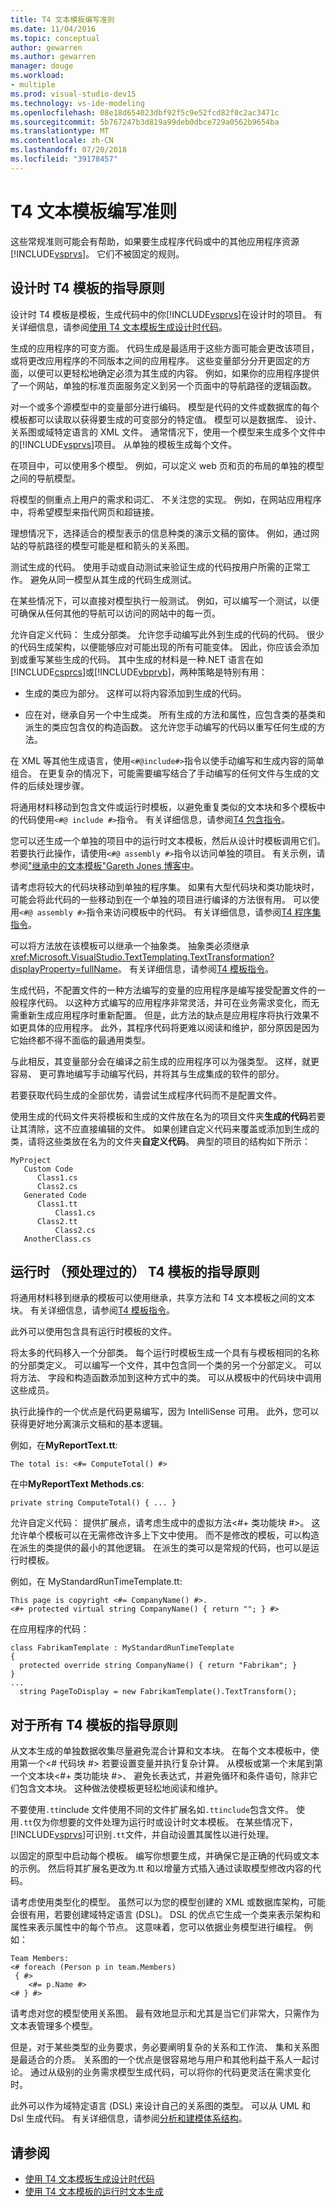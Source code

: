 ```yaml
---
title: T4 文本模板编写准则
ms.date: 11/04/2016
ms.topic: conceptual
author: gewarren
ms.author: gewarren
manager: douge
ms.workload:
- multiple
ms.prod: visual-studio-dev15
ms.technology: vs-ide-modeling
ms.openlocfilehash: 08e18d654023dbf92f5c9e52fcd82f0c2ac3471c
ms.sourcegitcommit: 5b767247b3d819a99deb0dbce729a0562b9654ba
ms.translationtype: MT
ms.contentlocale: zh-CN
ms.lasthandoff: 07/20/2018
ms.locfileid: "39178457"
---
```

# <a name="guidelines-for-writing-t4-text-templates"></a>T4 文本模板编写准则
这些常规准则可能会有帮助，如果要生成程序代码或中的其他应用程序资源[!INCLUDE[vsprvs](../code-quality/includes/vsprvs_md.md)]。 它们不被固定的规则。

## <a name="guidelines-for-design-time-t4-templates"></a>设计时 T4 模板的指导原则
 设计时 T4 模板是模板，生成代码中的你[!INCLUDE[vsprvs](../code-quality/includes/vsprvs_md.md)]在设计时的项目。 有关详细信息，请参阅[使用 T4 文本模板生成设计时代码](../modeling/design-time-code-generation-by-using-t4-text-templates.md)。

 生成的应用程序的可变方面。
代码生成是最适用于这些方面可能会更改该项目，或将更改应用程序的不同版本之间的应用程序。 这些变量部分分开更固定的方面，以便可以更轻松地确定必须为其生成的内容。 例如，如果你的应用程序提供了一个网站，单独的标准页面服务定义到另一个页面中的导航路径的逻辑函数。

 对一个或多个源模型中的变量部分进行编码。
模型是代码的文件或数据库的每个模板都可以读取以获得要生成的可变部分的特定值。 模型可以是数据库、 设计、 关系图或域特定语言的 XML 文件。 通常情况下，使用一个模型来生成多个文件中的[!INCLUDE[vsprvs](../code-quality/includes/vsprvs_md.md)]项目。 从单独的模板生成每个文件。

 在项目中，可以使用多个模型。 例如，可以定义 web 页和页的布局的单独的模型之间的导航模型。

 将模型的侧重点上用户的需求和词汇、 不关注您的实现。
例如，在网站应用程序中，将希望模型来指代网页和超链接。

 理想情况下，选择适合的模型表示的信息种类的演示文稿的窗体。 例如，通过网站的导航路径的模型可能是框和箭头的关系图。

 测试生成的代码。
使用手动或自动测试来验证生成的代码按用户所需的正常工作。 避免从同一模型从其生成的代码生成测试。

 在某些情况下，可以直接对模型执行一般测试。 例如，可以编写一个测试，以便可确保从任何其他的导航可以访问的网站中的每一页。

 允许自定义代码： 生成分部类。
允许您手动编写此外到生成的代码的代码。 很少的代码生成架构，以便能够应对可能出现的所有可能变体。 因此，你应该会添加到或重写某些生成的代码。 其中生成的材料是一种.NET 语言在如[!INCLUDE[csprcs](../data-tools/includes/csprcs_md.md)]或[!INCLUDE[vbprvb](../code-quality/includes/vbprvb_md.md)]，两种策略是特别有用：

-   生成的类应为部分。 这样可以将内容添加到生成的代码。

-   应在对，继承自另一个中生成类。 所有生成的方法和属性，应包含类的基类和派生的类应包含仅的构造函数。 这允许您手动编写的代码以重写任何生成的方法。

 在 XML 等其他生成语言，使用`<#@include#>`指令以使手动编写和生成内容的简单组合。 在更复杂的情况下，可能需要编写结合了手动编写的任何文件与生成的文件的后续处理步骤。

 将通用材料移动到包含文件或运行时模板，以避免重复类似的文本块和多个模板中的代码使用`<#@ include #>`指令。 有关详细信息，请参阅[T4 包含指令](../modeling/t4-include-directive.md)。

 您可以还生成一个单独的项目中的运行时文本模板，然后从设计时模板调用它们。 若要执行此操作，请使用`<#@ assembly #>`指令以访问单独的项目。 有关示例，请参阅["继承中的文本模板"Gareth Jones 博客中](http://go.microsoft.com/fwlink/?LinkId=208373)。

 请考虑将较大的代码块移动到单独的程序集。
 如果有大型代码块和类功能块时，可能会将此代码的一些移动到在一个单独的项目进行编译的方法很有用。 可以使用`<#@ assembly #>`指令来访问模板中的代码。 有关详细信息，请参阅[T4 程序集指令](../modeling/t4-assembly-directive.md)。

 可以将方法放在该模板可以继承一个抽象类。 抽象类必须继承<xref:Microsoft.VisualStudio.TextTemplating.TextTransformation?displayProperty=fullName>。 有关详细信息，请参阅[T4 模板指令](../modeling/t4-template-directive.md)。

 生成代码，不配置文件的一种方法编写的变量的应用程序是编写接受配置文件的一般程序代码。 以这种方式编写的应用程序非常灵活，并可在业务需求变化，而无需重新生成应用程序时重新配置。 但是，此方法的缺点是应用程序将执行效果不如更具体的应用程序。 此外，其程序代码将更难以阅读和维护，部分原因是因为它始终都不得不面临的最通用类型。

 与此相反，其变量部分会在编译之前生成的应用程序可以为强类型。 这样，就更容易、 更可靠地编写手动编写代码，并将其与生成集成的软件的部分。

 若要获取代码生成的全部优势，请尝试生成程序代码而不是配置文件。

 使用生成的代码文件夹将模板和生成的文件放在名为的项目文件夹**生成的代码**若要让其清除，这不应直接编辑的文件。 如果创建自定义代码来覆盖或添加到生成的类，请将这些类放在名为的文件夹**自定义代码**。 典型的项目的结构如下所示：

```
MyProject
   Custom Code
      Class1.cs
      Class2.cs
   Generated Code
      Class1.tt
          Class1.cs
      Class2.tt
          Class2.cs
   AnotherClass.cs

```

## <a name="guidelines-for-run-time-preprocessed-t4-templates"></a>运行时 （预处理过的） T4 模板的指导原则
 将通用材料移到继承的模板可以使用继承，共享方法和 T4 文本模板之间的文本块。 有关详细信息，请参阅[T4 模板指令](../modeling/t4-template-directive.md)。

 此外可以使用包含具有运行时模板的文件。

 将太多的代码移入一个分部类。
每个运行时模板生成一个具有与模板相同的名称的分部类定义。 可以编写一个文件，其中包含同一个类的另一个分部定义。 可以将方法、 字段和构造函数添加到这种方式中的类。 可以从模板中的代码块中调用这些成员。

 执行此操作的一个优点是代码更易编写，因为 IntelliSense 可用。 此外，您可以获得更好地分离演示文稿和的基本逻辑。

 例如，在**MyReportText.tt**:

 `The total is: <#= ComputeTotal() #>`

 在中**MyReportText Methods.cs**:

 `private string ComputeTotal() { ... }`

 允许自定义代码： 提供扩展点，请考虑生成中的虚拟方法\<#+ 类功能块 #>。 这允许单个模板可以在无需修改许多上下文中使用。 而不是修改的模板，可以构造在派生的类提供的最小的其他逻辑。 在派生的类可以是常规的代码，也可以是运行时模板。

 例如，在 MyStandardRunTimeTemplate.tt:

```
This page is copyright <#= CompanyName() #>.
<#+ protected virtual string CompanyName() { return ""; } #>
```

 在应用程序的代码：

```
class FabrikamTemplate : MyStandardRunTimeTemplate
{
  protected override string CompanyName() { return "Fabrikam"; }
}
...
  string PageToDisplay = new FabrikamTemplate().TextTransform();

```

## <a name="guidelines-for-all-t4-templates"></a>对于所有 T4 模板的指导原则
 从文本生成的单独数据收集尽量避免混合计算和文本块。 在每个文本模板中，使用第一个\<# 代码块 #> 若要设置变量并执行复杂计算。 从模板或第一个末尾到第一个文本块\<#+ 类功能块 #>、 避免长表达式，并避免循环和条件语句，除非它们包含文本块。 这种做法使模板更轻松地阅读和维护。

 不要使用`.tt`include 文件使用不同的文件扩展名如`.ttinclude`包含文件。 使用`.tt`仅为你想要的文件处理为运行时或设计时文本模板。 在某些情况下，[!INCLUDE[vsprvs](../code-quality/includes/vsprvs_md.md)]可识别`.tt`文件，并自动设置其属性以进行处理。

 以固定的原型中启动每个模板。
编写你想要生成，并确保它是正确的代码或文本的示例。 然后将其扩展名更改为.tt 和以增量方式插入通过读取模型修改内容的代码。

 请考虑使用类型化的模型。
虽然可以为您的模型创建的 XML 或数据库架构，可能会很有用，若要创建域特定语言 (DSL)。 DSL 的优点它生成一个类来表示架构和属性来表示属性中的每个节点。 这意味着，您可以依据业务模型进行编程。 例如：

```
Team Members:
<# foreach (Person p in team.Members)
 { #>
    <#= p.Name #>
<# } #>
```

 请考虑对您的模型使用关系图。
最有效地显示和尤其是当它们非常大，只需作为文本表管理多个模型。

 但是，对于某些类型的业务要求，务必要阐明复杂的关系和工作流、 集和关系图是最适合的介质。 关系图的一个优点是很容易地与用户和其他利益干系人一起讨论。 通过从级别的业务需求模型生成代码，可以将你的代码更灵活在需求变化时。

 此外可以作为域特定语言 (DSL) 来设计自己的关系图的类型。 可以从 UML 和 Dsl 生成代码。 有关详细信息，请参阅[分析和建模体系结构](../modeling/analyze-and-model-your-architecture.md)。

## <a name="see-also"></a>请参阅

- [使用 T4 文本模板生成设计时代码](../modeling/design-time-code-generation-by-using-t4-text-templates.md)
- [使用 T4 文本模板的运行时文本生成](../modeling/run-time-text-generation-with-t4-text-templates.md)
